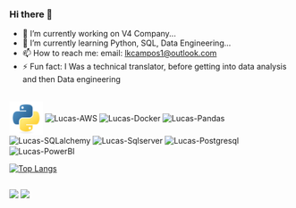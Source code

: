 ### Hi there 👋

- 🔭 I’m currently working on V4 Company...
- 🌱 I’m currently learning Python, SQL, Data Engineering...
- 📫 How to reach me: email: lkcampos1@outlook.com
- ⚡ Fun fact: I Was a technical translator, before getting into data analysis and then Data engineering

<div style="display: inline_block"><br>
  <img align="center" alt="Lucas-Python" height="60" width="60" src="https://raw.githubusercontent.com/devicons/devicon/master/icons/python/python-original.svg">
  <img align="center" alt="Lucas-AWS" height="60" width="60" src="https://cdn.jsdelivr.net/gh/devicons/devicon@latest/icons/amazonwebservices/amazonwebservices-plain-wordmark.svg">
  <img align="center" alt="Lucas-Docker" height="60" width="60" src="https://cdn.jsdelivr.net/gh/devicons/devicon@latest/icons/docker/docker-original-wordmark.svg">
  <img align="center" alt="Lucas-Pandas" height="60" width="60" src="https://cdn.jsdelivr.net/gh/devicons/devicon@latest/icons/pandas/pandas-line-wordmark.svg">
  <img align="center" alt="Lucas-SQLalchemy" height="60" width="60" src="https://cdn.jsdelivr.net/gh/devicons/devicon@latest/icons/sqlalchemy/sqlalchemy-original-wordmark.svg">
  <img align="center" alt="Lucas-Sqlserver" height="60" width="60" src="https://cdn.jsdelivr.net/gh/devicons/devicon@latest/icons/microsoftsqlserver/microsoftsqlserver-plain-wordmark.svg">
  <img align="center" alt="Lucas-Postgresql" height="60" width="60" src="https://cdn.jsdelivr.net/gh/devicons/devicon@latest/icons/postgresql/postgresql-plain-wordmark.svg">
  <img align="center" alt="Lucas-PowerBI" height="60" width="40" src="https://raw.githubusercontent.com/microsoft/PowerBI-Icons/main/PNG/Power-BI.png">
</div>

[![Top Langs](https://github-readme-stats.vercel.app/api/top-langs/?username=LKC-dev)](https://github.com/LKC-dev/github-readme-stats)
  ##
 
<div> 
  <a href="https://wa.me/5551997884904" target="_blank"><img src="https://img.shields.io/badge/WhatsApp-25D366.svg?style=for-the-badge&logo=WhatsApp&logoColor=white" target="_blank"></a>
  <a href="https://www.linkedin.com/in/l-k-c/" target="_blank"><img src="https://img.shields.io/badge/-LinkedIn-%230077B5?style=for-the-badge&logo=linkedin&logoColor=white" target="_blank"></a> 
  
</div>

